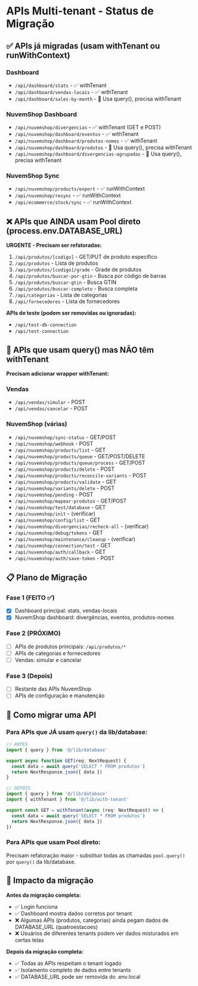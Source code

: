 # APIs Multi-tenant - Status de Migração

## ✅ APIs já migradas (usam withTenant ou runWithContext)

### Dashboard
- `/api/dashboard/stats` - ✅ withTenant
- `/api/dashboard/vendas-locais` - ✅ withTenant
- `/api/dashboard/sales-by-month` - 🔶 Usa query(), precisa withTenant

### NuvemShop Dashboard
- `/api/nuvemshop/divergencias` - ✅ withTenant (GET e POST)
- `/api/nuvemshop/dashboard/eventos` - ✅ withTenant
- `/api/nuvemshop/dashboard/produtos-nomes` - ✅ withTenant
- `/api/nuvemshop/dashboard/produtos` - 🔶 Usa query(), precisa withTenant
- `/api/nuvemshop/dashboard/divergencias-agrupadas` - 🔶 Usa query(), precisa withTenant

### NuvemShop Sync
- `/api/nuvemshop/products/export` - ✅ runWithContext
- `/api/nuvemshop/resync` - ✅ runWithContext
- `/api/ecommerce/stock/sync` - ✅ runWithContext

## ❌ APIs que AINDA usam Pool direto (process.env.DATABASE_URL)

**URGENTE - Precisam ser refatoradas:**

1. `/api/produtos/[codigo]` - GET/PUT de produto específico
2. `/api/produtos` - Lista de produtos
3. `/api/produtos/[codigo]/grade` - Grade de produtos
4. `/api/produtos/buscar-por-gtin` - Busca por código de barras
5. `/api/produtos/buscar-gtin` - Busca GTIN
6. `/api/produtos/buscar-completo` - Busca completa
7. `/api/categorias` - Lista de categorias
8. `/api/fornecedores` - Lista de fornecedores

**APIs de teste (podem ser removidas ou ignoradas):**
- `/api/test-db-connection`
- `/api/test-connection`

## 🔶 APIs que usam query() mas NÃO têm withTenant

**Precisam adicionar wrapper withTenant:**

### Vendas
- `/api/vendas/simular` - POST
- `/api/vendas/cancelar` - POST

### NuvemShop (várias)
- `/api/nuvemshop/sync-status` - GET/POST
- `/api/nuvemshop/webhook` - POST
- `/api/nuvemshop/products/list` - GET
- `/api/nuvemshop/products/queue` - GET/POST/DELETE
- `/api/nuvemshop/products/queue/process` - GET/POST
- `/api/nuvemshop/products/delete` - POST
- `/api/nuvemshop/products/reconcile-variants` - POST
- `/api/nuvemshop/products/validate` - GET
- `/api/nuvemshop/variants/delete` - POST
- `/api/nuvemshop/pending` - POST
- `/api/nuvemshop/mapear-produtos` - GET/POST
- `/api/nuvemshop/test/database` - GET
- `/api/nuvemshop/init` - (verificar)
- `/api/nuvemshop/config/list` - GET
- `/api/nuvemshop/divergencias/recheck-all` - (verificar)
- `/api/nuvemshop/debug/tokens` - GET
- `/api/nuvemshop/maintenance/cleanup` - (verificar)
- `/api/nuvemshop/connection/test` - GET
- `/api/nuvemshop/auth/callback` - GET
- `/api/nuvemshop/auth/save-token` - POST

## 📋 Plano de Migração

### Fase 1 (FEITO ✅)
- [x] Dashboard principal: stats, vendas-locais
- [x] NuvemShop dashboard: divergências, eventos, produtos-nomes

### Fase 2 (PRÓXIMO)
- [ ] APIs de produtos principais: `/api/produtos/*`
- [ ] APIs de categorias e fornecedores
- [ ] Vendas: simular e cancelar

### Fase 3 (Depois)
- [ ] Restante das APIs NuvemShop
- [ ] APIs de configuração e manutenção

## 🔧 Como migrar uma API

### Para APIs que JÁ usam `query()` da lib/database:

```typescript
// ANTES
import { query } from '@/lib/database'

export async function GET(req: NextRequest) {
  const data = await query('SELECT * FROM produtos')
  return NextResponse.json({ data })
}

// DEPOIS
import { query } from '@/lib/database'
import { withTenant } from '@/lib/with-tenant'

export const GET = withTenant(async (req: NextRequest) => {
  const data = await query('SELECT * FROM produtos')
  return NextResponse.json({ data })
})
```

### Para APIs que usam Pool direto:

Precisam refatoração maior - substituir todas as chamadas `pool.query()` por `query()` da lib/database.

## 🚨 Impacto da migração

**Antes da migração completa:**
- ✅ Login funciona
- ✅ Dashboard mostra dados corretos por tenant
- ❌ Algumas APIs (produtos, categorias) ainda pegam dados de DATABASE_URL (quatroestacoes)
- ❌ Usuários de diferentes tenants podem ver dados misturados em certas telas

**Depois da migração completa:**
- ✅ Todas as APIs respeitam o tenant logado
- ✅ Isolamento completo de dados entre tenants
- ✅ DATABASE_URL pode ser removida do .env.local
